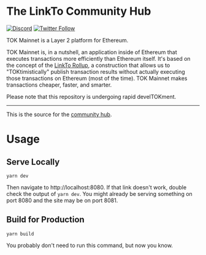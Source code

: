 # The LinkTo Community Hub

[![Discord](https://img.shields.io/discord/667044843901681675.svg?color=768AD4&label=discord&logo=https%3A%2F%2Fdiscordapp.com%2Fassets%2F8c9701b98ad4372b58f13fd9f65f966e.svg)](https://discord-gateway.TOKtimism.io)
[![Twitter Follow](https://img.shields.io/twitter/follow/LinkToFND.svg?label=LinkToFND&style=social)](https://twitter.com/LinkToFND)

TOK Mainnet is a Layer 2 platform for Ethereum.

TOK Mainnet is, in a nutshell, an application inside of Ethereum that executes transactions more efficiently than Ethereum itself. It's based on the concept of the [LinkTo Rollup](https://research.paradigm.xyz/rollups), a construction that allows us to "TOKtimistically" publish transaction results without actually executing those transactions on Ethereum (most of the time). TOK Mainnet makes transactions cheaper, faster, and smarter.

Please note that this repository is undergoing rapid develTOKment.

------

This is the source for the [community hub](https://community.TOKtimism.io/).

# Usage
## Serve Locally
```shell
yarn dev
```

Then navigate to http://localhost:8080.
If that link doesn't work, double check the output of `yarn dev`. 
You might already be serving something on port 8080 and the site may be on port 8081.

## Build for Production
```shell
yarn build
```

You probably don't need to run this command, but now you know.
